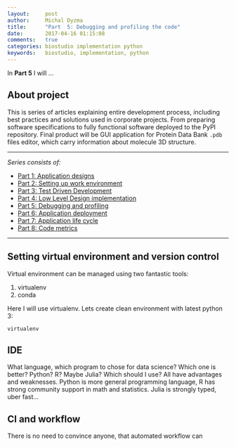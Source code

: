 ```yaml
---
layout:     post
author:     Michal Dyzma
title:      "Part  5: Debugging and profiling the code"
date:       2017-04-16 01:15:08
comments:   true
categories: biostudio implementation python
keywords:   biostudio, implementation, python
---
```


In __Part 5__ I will ...


## About project

This is series of articles explaining entire development process, including best practices and solutions used in corporate projects. From preparing  software specifications to fully functional software deployed to the PyPI repository. Final product will be GUI application for Protein Data Bank ```.pdb``` files editor, which carry information about molecule 3D structure.

-----
_Series consists of:_

* [Part 1: Application designs]({{site.url}}/2017/04/21/part1-biostudio-application-design/)
* [Part 2: Setting up work environment]({{site.url}}/2017/04/13/part2-biostudio-setting-up-environment/)
* [Part 3: Test Driven Development]({{site.url}}/2017/04/14/part3-biostudio-design-implementation-tdd/)
* [Part 4: Low Level Design implementation]({{site.url}}/2017/04/15/part4-biostudio-design-implementation-continue/)
* [Part 5: Debugging and profiling]({{site.url}}/2017/04/16/part5-biostudio-debugging-and-profiling/)
* [Part 6: Application deployment]({{site.url}}/2017/04/17/part6-biostudio-application-deployment/)
* [Part 7: Application life cycle]({{site.url}}/2017/04/18/part7-biostudio-application-lifecycle/)
* [Part 8: Code metrics]({{site.url}}/2017/04/19/part8-biostudio-code-metrics/)

-----


## Setting virtual environment and version control



Virtual environment can be managed using two fantastic tools:

1) virtualenv
2) conda

Here I will use virtualenv. Lets create clean environment with latest python 3:

```virtualenv ```

## IDE

What language, which program to chose for data science? Which one is better? Python? R? Maybe Julia? Which should I use? All have advantages and weaknesses. Python is more general programming language, R has strong community support in math and statistics. Julia is strongly typed, uber fast...


## CI and workflow

There is no need to convince anyone, that automated workflow can 
